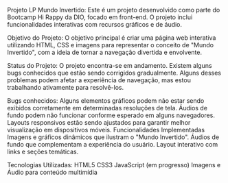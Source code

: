 Projeto LP Mundo Invertido: 
Este é um projeto desenvolvido como parte do Bootcamp Hi Rappy da DIO, focado em front-end. O projeto inclui funcionalidades interativas com recursos gráficos e de áudio.

Objetivo do Projeto: 
O objetivo principal é criar uma página web interativa utilizando HTML, CSS e imagens para representar o conceito de "Mundo Invertido", com a ideia de tornar a navegação divertida e envolvente.

Status do Projeto: 
O projeto encontra-se em andamento. Existem alguns bugs conhecidos que estão sendo corrigidos gradualmente. Alguns desses problemas podem afetar a experiência de navegação, mas estou trabalhando ativamente para resolvê-los.

Bugs conhecidos:
Alguns elementos gráficos podem não estar sendo exibidos corretamente em determinadas resoluções de tela.
Áudios de fundo podem não funcionar conforme esperado em alguns navegadores.
Layouts responsivos estão sendo ajustados para garantir melhor visualização em dispositivos móveis.
Funcionalidades Implementadas
Imagens e gráficos dinâmicos que ilustram o "Mundo Invertido".
Áudios de fundo que complementam a experiência do usuário.
Layout interativo com links e seções temáticas.

Tecnologias Utilizadas: 
HTML5
CSS3
JavaScript (em progresso)
Imagens e Áudio para conteúdo multimídia
